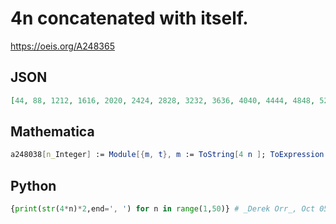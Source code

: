 # 4n concatenated with itself\.
https://oeis.org/A248365
## JSON
```JSON
[44, 88, 1212, 1616, 2020, 2424, 2828, 3232, 3636, 4040, 4444, 4848, 5252, 5656, 6060, 6464, 6868, 7272, 7676, 8080, 8484, 8888, 9292, 9696, 100100, 104104, 108108, 112112, 116116, 120120, 124124, 128128, 132132, 136136, 140140, 144144, 148148, 152152, 156156]
```
## Mathematica
```Mathematica
a248038[n_Integer] := Module[{m, t}, m := ToString[4 n ]; ToExpression[m <> m]]; a248038 /@ Range[50]; (* _Michael De Vlieger_, Nov 06 2014 *)
```
## Python
```Python
{print(str(4*n)*2,end=', ') for n in range(1,50)} # _Derek Orr_, Oct 05 2014
```
